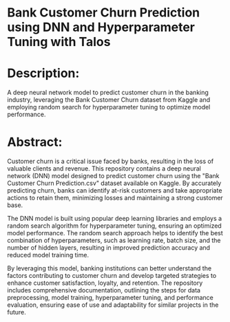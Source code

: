 # Bank Customer Churn Prediction using DNN and Hyperparameter Tuning with Talos

# Description:
A deep neural network model to predict customer churn in the banking industry, leveraging the Bank Customer Churn dataset from Kaggle and employing random search for hyperparameter tuning to optimize model performance.

# Abstract:
Customer churn is a critical issue faced by banks, resulting in the loss of valuable clients and revenue. This repository contains a deep neural network (DNN) model designed to predict customer churn using the "Bank Customer Churn Prediction.csv" dataset available on Kaggle. By accurately predicting churn, banks can identify at-risk customers and take appropriate actions to retain them, minimizing losses and maintaining a strong customer base.

The DNN model is built using popular deep learning libraries and employs a random search algorithm for hyperparameter tuning, ensuring an optimized model performance. The random search approach helps to identify the best combination of hyperparameters, such as learning rate, batch size, and the number of hidden layers, resulting in improved prediction accuracy and reduced model training time.

By leveraging this model, banking institutions can better understand the factors contributing to customer churn and develop targeted strategies to enhance customer satisfaction, loyalty, and retention. The repository includes comprehensive documentation, outlining the steps for data preprocessing, model training, hyperparameter tuning, and performance evaluation, ensuring ease of use and adaptability for similar projects in the future.
